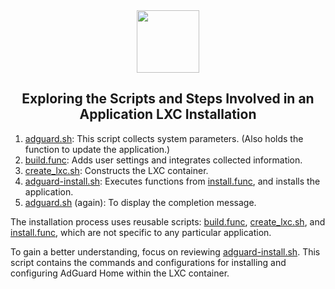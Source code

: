 <div align="center">
<img src="https://raw.githubusercontent.com/renierr/ProxmoxVE/main/misc/images/logo.png" height="100px" />
</div>
<h2><div align="center">Exploring the Scripts and Steps Involved in an Application LXC Installation</div></h2>

1) [adguard.sh](https://github.com/community-scripts/ProxmoxVE/blob/main/ct/adguard.sh): This script collects system parameters. (Also holds the function to update the application.)
2) [build.func](https://github.com/community-scripts/ProxmoxVE/blob/main/misc/build.func): Adds user settings and integrates collected information.
3) [create_lxc.sh](https://github.com/community-scripts/ProxmoxVE/blob/main/misc/create_lxc.sh): Constructs the LXC container.
4) [adguard-install.sh](https://github.com/community-scripts/ProxmoxVE/blob/main/install/adguard-install.sh): Executes functions from [install.func](https://github.com/community-scripts/ProxmoxVE/blob/main/misc/install.func), and installs the application.
5) [adguard.sh](https://github.com/community-scripts/ProxmoxVE/blob/main/ct/adguard.sh) (again): To display the completion message.

The installation process uses reusable scripts: [build.func](https://github.com/community-scripts/ProxmoxVE/blob/main/misc/build.func), [create_lxc.sh](https://github.com/community-scripts/ProxmoxVE/blob/main/misc/create_lxc.sh), and [install.func](https://github.com/community-scripts/ProxmoxVE/blob/main/misc/install.func), which are not specific to any particular application.

To gain a better understanding, focus on reviewing [adguard-install.sh](https://github.com/community-scripts/ProxmoxVE/blob/main/install/adguard-install.sh). This script contains the commands and configurations for installing and configuring AdGuard Home within the LXC container.
